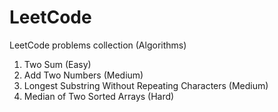 # LeetCode
LeetCode problems collection (Algorithms)

01. Two Sum (Easy)
02. Add Two Numbers (Medium)
03. Longest Substring Without Repeating Characters (Medium)
04. Median of Two Sorted Arrays (Hard)


